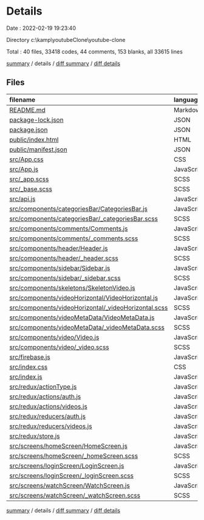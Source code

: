 # Details

Date : 2022-02-19 19:23:40

Directory c:\kamp\youtubeClone\youtube-clone

Total : 40 files,  33418 codes, 44 comments, 153 blanks, all 33615 lines

[summary](results.md) / details / [diff summary](diff.md) / [diff details](diff-details.md)

## Files
| filename | language | code | comment | blank | total |
| :--- | :--- | ---: | ---: | ---: | ---: |
| [README.md](/README.md) | Markdown | 38 | 0 | 33 | 71 |
| [package-lock.json](/package-lock.json) | JSON | 32,202 | 0 | 1 | 32,203 |
| [package.json](/package.json) | JSON | 56 | 0 | 1 | 57 |
| [public/index.html](/public/index.html) | HTML | 18 | 23 | 1 | 42 |
| [public/manifest.json](/public/manifest.json) | JSON | 23 | 0 | 1 | 24 |
| [src/App.css](/src/App.css) | CSS | 0 | 0 | 1 | 1 |
| [src/App.js](/src/App.js) | JavaScript | 54 | 0 | 3 | 57 |
| [src/_app.scss](/src/_app.scss) | SCSS | 4 | 0 | 1 | 5 |
| [src/_base.scss](/src/_base.scss) | SCSS | 28 | 2 | 5 | 35 |
| [src/api.js](/src/api.js) | JavaScript | 8 | 1 | 4 | 13 |
| [src/components/categoriesBar/CategoriesBar.js](/src/components/categoriesBar/CategoriesBar.js) | JavaScript | 54 | 0 | 3 | 57 |
| [src/components/categoriesBar/_categoriesBar.scss](/src/components/categoriesBar/_categoriesBar.scss) | SCSS | 26 | 2 | 3 | 31 |
| [src/components/comments/Comments.js](/src/components/comments/Comments.js) | JavaScript | 6 | 0 | 2 | 8 |
| [src/components/comments/_comments.scss](/src/components/comments/_comments.scss) | SCSS | 0 | 0 | 1 | 1 |
| [src/components/header/Header.js](/src/components/header/Header.js) | JavaScript | 41 | 2 | 5 | 48 |
| [src/components/header/_header.scss](/src/components/header/_header.scss) | SCSS | 79 | 1 | 10 | 90 |
| [src/components/sidebar/Sidebar.js](/src/components/sidebar/Sidebar.js) | JavaScript | 78 | 0 | 4 | 82 |
| [src/components/sidebar/_sidebar.scss](/src/components/sidebar/_sidebar.scss) | SCSS | 53 | 0 | 4 | 57 |
| [src/components/skeletons/SkeletonVideo.js](/src/components/skeletons/SkeletonVideo.js) | JavaScript | 16 | 0 | 3 | 19 |
| [src/components/videoHorizontal/VideoHorizontal.js](/src/components/videoHorizontal/VideoHorizontal.js) | JavaScript | 6 | 0 | 2 | 8 |
| [src/components/videoHorizontal/_videoHorizontal.scss](/src/components/videoHorizontal/_videoHorizontal.scss) | SCSS | 0 | 0 | 1 | 1 |
| [src/components/videoMetaData/VideoMetaData.js](/src/components/videoMetaData/VideoMetaData.js) | JavaScript | 51 | 0 | 6 | 57 |
| [src/components/videoMetaData/_videoMetaData.scss](/src/components/videoMetaData/_videoMetaData.scss) | SCSS | 30 | 0 | 1 | 31 |
| [src/components/video/Video.js](/src/components/video/Video.js) | JavaScript | 76 | 0 | 11 | 87 |
| [src/components/video/_video.scss](/src/components/video/_video.scss) | SCSS | 50 | 1 | 3 | 54 |
| [src/firebase.js](/src/firebase.js) | JavaScript | 16 | 8 | 5 | 29 |
| [src/index.css](/src/index.css) | CSS | 0 | 0 | 1 | 1 |
| [src/index.js](/src/index.js) | JavaScript | 18 | 0 | 3 | 21 |
| [src/redux/actionType.js](/src/redux/actionType.js) | JavaScript | 8 | 0 | 1 | 9 |
| [src/redux/actions/auth.js](/src/redux/actions/auth.js) | JavaScript | 46 | 4 | 6 | 56 |
| [src/redux/actions/videos.js](/src/redux/actions/videos.js) | JavaScript | 66 | 0 | 3 | 69 |
| [src/redux/reducers/auth.js](/src/redux/reducers/auth.js) | JavaScript | 52 | 0 | 2 | 54 |
| [src/redux/reducers/videos.js](/src/redux/reducers/videos.js) | JavaScript | 44 | 0 | 3 | 47 |
| [src/redux/store.js](/src/redux/store.js) | JavaScript | 15 | 0 | 3 | 18 |
| [src/screens/homeScreen/HomeScreen.js](/src/screens/homeScreen/HomeScreen.js) | JavaScript | 58 | 0 | 6 | 64 |
| [src/screens/homeScreen/_homeScreen.scss](/src/screens/homeScreen/_homeScreen.scss) | SCSS | 0 | 0 | 1 | 1 |
| [src/screens/loginScreen/LoginScreen.js](/src/screens/loginScreen/LoginScreen.js) | JavaScript | 29 | 0 | 3 | 32 |
| [src/screens/loginScreen/_loginScreen.scss](/src/screens/loginScreen/_loginScreen.scss) | SCSS | 29 | 0 | 3 | 32 |
| [src/screens/watchScreen/WatchScreen.js](/src/screens/watchScreen/WatchScreen.js) | JavaScript | 34 | 0 | 2 | 36 |
| [src/screens/watchScreen/_watchScreen.scss](/src/screens/watchScreen/_watchScreen.scss) | SCSS | 6 | 0 | 1 | 7 |

[summary](results.md) / details / [diff summary](diff.md) / [diff details](diff-details.md)